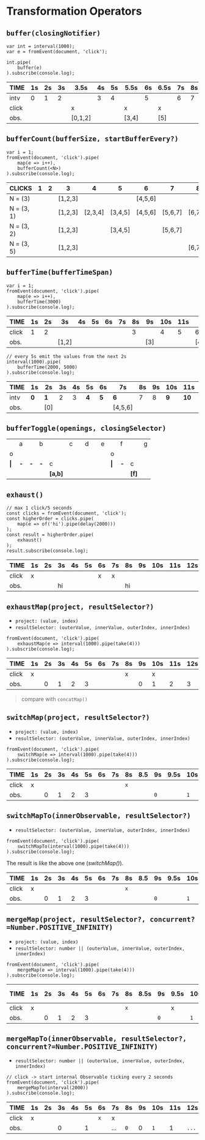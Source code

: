 # Transformation Operators

## `buffer(closingNotifier)`

```
var int = interval(1000);
var e = fromEvent(document, 'click');

int.pipe(
	buffer(e)
).subscribe(console.log);
```

| TIME | 1s | 2s | 3s | 3.5s    | 4s | 5s | 5.5s    | 6s | 6.5s | 7s | 8s | 9s | 9.25s   | 9.75s | 10s |
|------|----|----|----|---------|----|----|---------|----|------|----|----|----|---------|-------|-----|
| intv | 0  | 1  | 2  |         | 3  | 4  |         | 5  |      | 6  | 7  | 8  |         |       | 9   |
| click |   |    |    | x       |    |    | x       |    | x    |    |    |    | x       | x     |     |
| obs. |    |    |    | [0,1,2] |    |    | [3,4]   |    | [5]  |    |    |    | [6,7,8] | []    |     |

## `bufferCount(bufferSize, startBufferEvery?)`

```
var i = 1;
fromEvent(document, 'click').pipe(
	map(e => i++),
	bufferCount(<N>)
).subscribe(console.log);
```

| CLICKS      | 1 | 2 | 3 | 4 | 5 | 6 | 7 | 8 | 9 | 10 | 11 | 12 | 13 |
|-------------|---|---|---|---|---|---|---|---|---|----|----|----|----|
| N = (3)     |   |   | [1,2,3] | | | [4,5,6] | | | [7,8,9] | | | [10,11,12] | |
| N = (3, 1)  |   |   | [1,2,3] | [2,3,4] | [3,4,5] | [4,5,6] | [5,6,7] | [6,7,8] | [7,8,9] | [8,9,10] | [9,10,11] | [10,11,12] | [11,12,13] |
| N = (3, 2)  |   |   | [1,2,3] | | [3,4,5] | | [5,6,7] | | [7,8,9] | | [9,10,11] | | [11,12,13] |
| N = (3, 5)  |   |   | [1,2,3] | | | | | [6,7,8] | | | | | [11,12,13] |

## `bufferTime(bufferTimeSpan)`

```
var i = 1;
fromEvent(document, 'click').pipe(
	map(e => i++),
	bufferTime(3000)
).subscribe(console.log);
```

| TIME        | 1s | 2s | 3s | 4s | 5s | 6s | 7s | 8s | 9s | 10s | 11s | 12s |
|-------------|----|----|----|----|----|----|----|----|----|-----|-----|-----|
| click       | 1  | 2  |    |    |    |    |    | 3  |    | 4   | 5   | 6   |
| obs.        | | | [1,2]    |    |    |    |    |   | [3] |     |     | [4,5,6] |

```
// every 5s emit the values from the next 2s
interval(1000).pipe(
	bufferTime(2000, 5000)
).subscribe(console.log);
```

| TIME        | 1s | 2s | 3s | 4s | 5s | 6s | 7s | 8s | 9s | 10s | 11s | 12s | 13s | 14s |
|-------------|----|----|----|----|----|----|----|----|----|-----|-----|-----|-----|-----|
| intv        | **0**  | **1**  | 2  | 3  | **4**  | **5**  | **6**  | 7  | 8  | **9** | **10** | **11** | 12  | 13  |
| obs.        |    | [0] |   |    |    |    | [4,5,6] | |  |     |     | [9,10,11] | |   |

## `bufferToggle(openings, closingSelector)`

|  |  |  |  |  |  |  |  |  |  |  |  |  |  |
|--|--|--|--|--|--|--|--|--|--|--|--|--|--|
|     | a   |    | b   |    | c    |    | d    |    | e    |    | f   |    | g   |
| o   |     |    |     |    |      |    |      |    |      | o  |     |    |     |
| **\|**  | **-**   | **-**  | **-**   | c  |      |    |      |    |      | **\|** | **-**    | c  |     |
|     |     |    |     | **[a,b]**   |      |    |      |    |      |    |     | **[f]**   |     |

## `exhaust()`

```
// max 1 click/5 seconds
const clicks = fromEvent(document, 'click');
const higherOrder = clicks.pipe(
	map(e => of('hi').pipe(delay(2000)))
);
const result = higherOrder.pipe(
	exhaust()
);
result.subscribe(console.log);
```

| TIME | 1s | 2s | 3s | 4s | 5s | 6s | 7s | 8s | 9s | 10s | 11s | 12s |
|-------|-----|----|----|----|----|----|----|----|----|------|------|---|
| click | x   |    |    |    |    | x   | x  |
| obs.  |     |    |  hi |   |    |     |     | hi | | | | |

## `exhaustMap(project, resultSelector?)`

* `project: (value, index)`
* `resultSelector: (outerValue, innerValue, outerIndex, innerIndex)`
```
fromEvent(document, 'click').pipe(
	exhaustMap(e => interval(1000).pipe(take(4)))
).subscribe(console.log);
```

| TIME | 1s | 2s | 3s | 4s | 5s | 6s | 7s | 8s | 9s | 10s | 11s | 12s |
|-------|-----|----|----|----|----|----|----|----|----|------|------|---|
| click | x |   |   |   |   | | | x | | x | | |
| obs. | | 0 | 1 | 2 | 3 | | | | 0 | 1 | 2 | 3 |

> compare with `concatMap()`

## `switchMap(project, resultSelector?)`

* `project: (value, index)`
* `resultSelector: (outerValue, innerValue, outerIndex, innerIndex)`

```
fromEvent(document, 'click').pipe(
	switchMap(e => interval(1000).pipe(take(4)))
).subscribe(console.log);
```

| TIME | 1s | 2s | 3s | 4s | 5s | 6s | 7s | 8s | 8.5 | 9s | 9.5s | 10s | 10.5s | 11s | 11.5s | 12s | 12.5s | 13s | 13.5s | 14s | 14.5s | 15s |
|-------|----|----|----|----|----|--|--|--|--|--|--|--|--|--|--|--|--|--|--|--|--|--|
| click | x   |    |   |   | | | | `x` | | | | | x | | | |
| obs.  |  |  0  | 1 | 2 | 3 | | | | | `0` | | `1` | | | 0 | | 1 | | 2 | | 3 | |

## `switchMapTo(innerObservable, resultSelector?)`

* `resultSelector: (outerValue, innerValue, outerIndex, innerIndex)`

```
fromEvent(document, 'click').pipe(
	switchMapTo(interval(1000).pipe(take(4)))
).subscribe(console.log);
```

The result is like the above one (_switchMap()_).

| TIME | 1s | 2s | 3s | 4s | 5s | 6s | 7s | 8s | 8.5 | 9s | 9.5s | 10s | 10.5s | 11s | 11.5s | 12s | 12.5s | 13s | 13.5s | 14s | 14.5s | 15s |
|-------|----|----|----|----|----|--|--|--|--|--|--|--|--|--|--|--|--|--|--|--|--|--|
| click | x   |    |   |   | | | | `x` | | | | | x | | | |
| obs.  |  |  0  | 1 | 2 | 3 | | | | | `0` | | `1` | | | 0 | | 1 | | 2 | | 3 | |

## `mergeMap(project, resultSelector?, concurrent?=Number.POSITIVE_INFINITY)`

* `project: (value, index)`
* `resultSelector: number || (outerValue, innerValue, outerIndex, innerIndex)`

```
fromEvent(document, 'click').pipe(
	mergeMap(e => interval(1000).pipe(take(4)))
).subscribe(console.log);
```

| TIME | 1s | 2s | 3s | 4s | 5s | 6s | 7s | 8s | 8.5s | 9s | 9.5s | 10s | 10.5 s | 11s | 11.5s | 12s | 12.5s | 13s | 13.5s | 14s |
|-------|-----|----|----|----|----|----|----|----|----|------|------|---|---|---|---|--|--|--|--|--|
| click | x |   |   |   |   | | | `x` | | |x | | | | | | | | | |
| obs. | | 0 | 1 | 2 | 3 | | | | | `0` | | `1` | 0 | `2` | 1 | `3` | 2 | | 3 | |

## `mergeMapTo(innerObservable, resultSelector?, concurrent?=Number.POSITIVE_INFINITY)`

* `resultSelector: number || (outerValue, innerValue, outerIndex, innerIndex)`

```
// click -> start internal Observable ticking every 2 seconds
fromEvent(document, 'click').pipe(
	mergeMapTo(interval(2000))
).subscribe(console.log);
```

| TIME | 1s | 2s | 3s | 4s | 5s | 6s | 7s | 8s | 9s | 10s | 11s | 12s | 13s |
|--------|---|-----|----|----|-----|---|----|----|-----|------|-----|----|----|
| click  | x  |     |     |    |   | `x`   |  x   | | | | | | |
| obs.   |    |   | 0  |   | 1 | | ... | `0` | 0  | `1` |1  | `...` | ... |